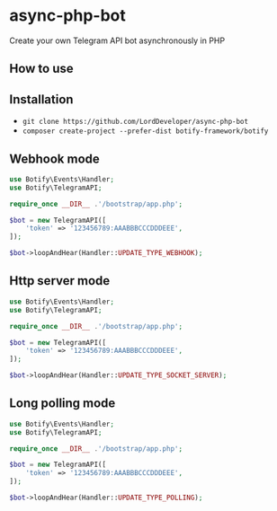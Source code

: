 # async-php-bot

Create your own Telegram API bot asynchronously in PHP

## How to use

## Installation

- `git clone https://github.com/LordDeveloper/async-php-bot`
- `composer create-project --prefer-dist botify-framework/botify`

## Webhook mode

```php
use Botify\Events\Handler;
use Botify\TelegramAPI;

require_once __DIR__ .'/bootstrap/app.php';

$bot = new TelegramAPI([
    'token' => '123456789:AAABBBCCCDDDEEE',
]);

$bot->loopAndHear(Handler::UPDATE_TYPE_WEBHOOK);
```

## Http server mode

```php
use Botify\Events\Handler;
use Botify\TelegramAPI;

require_once __DIR__ .'/bootstrap/app.php';

$bot = new TelegramAPI([
    'token' => '123456789:AAABBBCCCDDDEEE',
]);

$bot->loopAndHear(Handler::UPDATE_TYPE_SOCKET_SERVER);
```

## Long polling mode

```php
use Botify\Events\Handler;
use Botify\TelegramAPI;

require_once __DIR__ .'/bootstrap/app.php';

$bot = new TelegramAPI([
    'token' => '123456789:AAABBBCCCDDDEEE',
]);

$bot->loopAndHear(Handler::UPDATE_TYPE_POLLING);
```